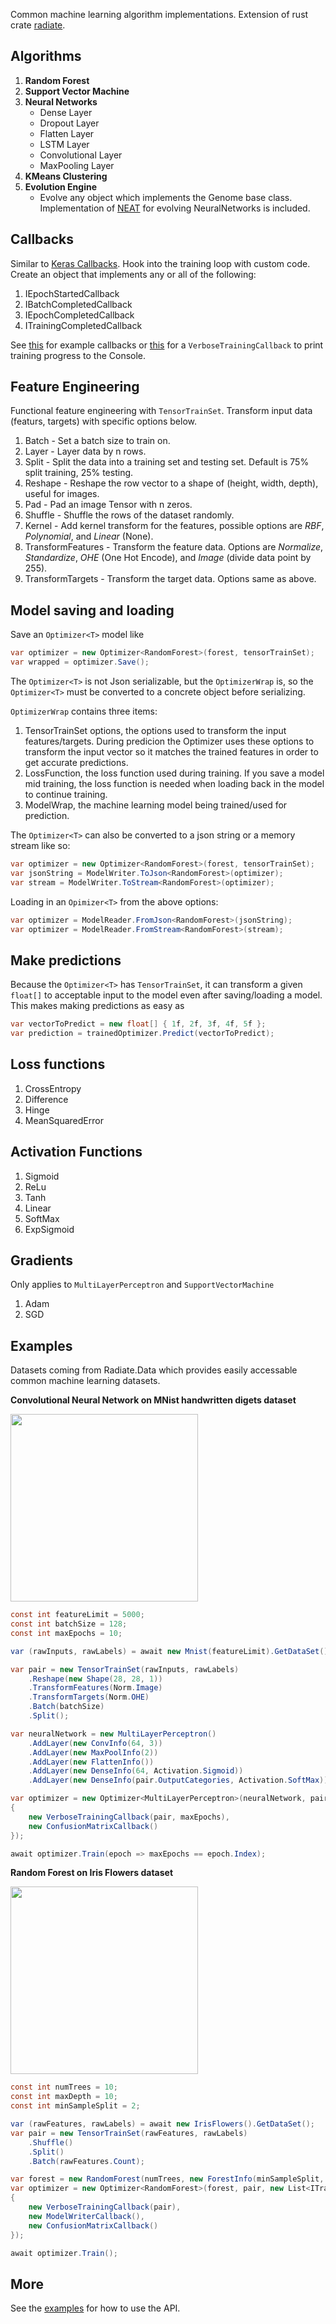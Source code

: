 Common machine learning algorithm implementations. Extension of rust crate [radiate](https://github.com/pkalivas/radiate).

## Algorithms
1. **Random Forest**
2. **Support Vector Machine**
3. **Neural Networks**
    - Dense Layer
    - Dropout Layer
    - Flatten Layer
    - LSTM Layer
    - Convolutional Layer
    - MaxPooling Layer
4. **KMeans Clustering**
5. **Evolution Engine**
    - Evolve any object which implements the Genome base class. Implementation of [NEAT](http://nn.cs.utexas.edu/downloads/papers/stanley.ec02.pdf) for evolving NeuralNetworks is included.

## Callbacks
Similar to [Keras Callbacks](https://keras.io/api/callbacks/). Hook into the training loop with custom code. Create an object that implements any or all of the following:
1. IEpochStartedCallback
2. IBatchCompletedCallback
3. IEpochCompletedCallback
4. ITrainingCompletedCallback
 
See [this](https://github.com/pkalivas/Radiate.NET/tree/main/Radiate.Examples/Callbacks) for example callbacks or [this](https://github.com/pkalivas/Radiate.NET/blob/main/Radiate/Callbacks/VerboseTrainingCallback.cs) for a ```VerboseTrainingCallback``` to print training progress to the Console.

## Feature Engineering
Functional feature engineering with ```TensorTrainSet```. Transform input data (featurs, targets) with specific options below.
1. Batch - Set a batch size to train on.
2. Layer - Layer data by n rows.
3. Split - Split the data into a training set and testing set. Default is 75% split training, 25% testing.
4. Reshape - Reshape the row vector to a shape of (height, width, depth), useful for images.
5. Pad - Pad an image Tensor with n zeros.
6. Shuffle - Shuffle the rows of the dataset randomly.
7. Kernel - Add kernel transform for the features, possible options are *RBF*, *Polynomial*, and *Linear* (None).
8. TransformFeatures - Transform the feature data. Options are *Normalize*, *Standardize*, *OHE* (One Hot Encode), and *Image* (divide data point by 255).
8. TransformTargets - Transform the target data. Options same as above.

## Model saving and loading
Save an ```Optimizer<T>``` model like
```c#
var optimizer = new Optimizer<RandomForest>(forest, tensorTrainSet);
var wrapped = optimizer.Save();
```
The ```Optimizer<T>``` is not Json serializable, but the ```OptimizerWrap``` is, so the ```Optimizer<T>``` must be converted to a concrete object before serializing.

```OptimizerWrap``` contains three items:
1. TensorTrainSet options, the options used to transform the input features/targets. During predicion the Optimizer<T> uses these options to transform the input vector so it matches the trained features in order to get accurate predictions.
2. LossFunction, the loss function used during training. If you save a model mid training, the loss function is needed when loading back in the model to continue training.
3. ModelWrap, the machine learning model being trained/used for prediction.

The ```Optimizer<T>``` can also be converted to a json string or a memory stream like so:
```c#
var optimizer = new Optimizer<RandomForest>(forest, tensorTrainSet);
var jsonString = ModelWriter.ToJson<RandomForest>(optimizer);
var stream = ModelWriter.ToStream<RandomForest>(optimizer);
```
Loading in an ```Opimizer<T>``` from the above options:
```c#
var optimizer = ModelReader.FromJson<RandomForest>(jsonString);
var optimizer = ModelReader.FromStream<RandomForest>(stream);
```

## Make predictions
Because the ```Optimizer<T>``` has ```TensorTrainSet```, it can transform a given ```float[]``` to acceptable input to the model even after saving/loading a model. This makes making predictions as easy as
```c#
var vectorToPredict = new float[] { 1f, 2f, 3f, 4f, 5f };
var prediction = trainedOptimizer.Predict(vectorToPredict);
```

## Loss functions
1. CrossEntropy
2. Difference 
3. Hinge
4. MeanSquaredError

## Activation Functions
1. Sigmoid
2. ReLu
3. Tanh
4. Linear
5. SoftMax
6. ExpSigmoid

## Gradients
Only applies to ```MultiLayerPerceptron``` and ```SupportVectorMachine```
1. Adam
2. SGD

## Examples
Datasets coming from Radiate.Data which provides easily accessable common machine learning datasets.

**Convolutional Neural Network on MNist handwritten digets dataset**

<img src="https://camo.githubusercontent.com/01c057a753e92a9bc70b8c45d62b295431851c09cffadf53106fc0aea7e2843f/687474703a2f2f692e7974696d672e636f6d2f76692f3051493378675875422d512f687164656661756c742e6a7067" width="300px">

```c#
const int featureLimit = 5000;
const int batchSize = 128;
const int maxEpochs = 10;

var (rawInputs, rawLabels) = await new Mnist(featureLimit).GetDataSet();

var pair = new TensorTrainSet(rawInputs, rawLabels)
    .Reshape(new Shape(28, 28, 1))
    .TransformFeatures(Norm.Image)
    .TransformTargets(Norm.OHE)
    .Batch(batchSize)
    .Split();

var neuralNetwork = new MultiLayerPerceptron()
    .AddLayer(new ConvInfo(64, 3))
    .AddLayer(new MaxPoolInfo(2))
    .AddLayer(new FlattenInfo())
    .AddLayer(new DenseInfo(64, Activation.Sigmoid))
    .AddLayer(new DenseInfo(pair.OutputCategories, Activation.SoftMax));

var optimizer = new Optimizer<MultiLayerPerceptron>(neuralNetwork, pair, new List<ITrainingCallback>
{
    new VerboseTrainingCallback(pair, maxEpochs),
    new ConfusionMatrixCallback()
});

await optimizer.Train(epoch => maxEpochs == epoch.Index);
```

**Random Forest on Iris Flowers dataset**

<img src="https://upload.wikimedia.org/wikipedia/commons/5/56/Iris_dataset_scatterplot.svg" width="300px">

```c#
const int numTrees = 10;
const int maxDepth = 10;
const int minSampleSplit = 2;

var (rawFeatures, rawLabels) = await new IrisFlowers().GetDataSet();
var pair = new TensorTrainSet(rawFeatures, rawLabels)
    .Shuffle()
    .Split()
    .Batch(rawFeatures.Count);

var forest = new RandomForest(numTrees, new ForestInfo(minSampleSplit, maxDepth));
var optimizer = new Optimizer<RandomForest>(forest, pair, new List<ITrainingCallback>
{
    new VerboseTrainingCallback(pair),
    new ModelWriterCallback(),
    new ConfusionMatrixCallback()
});

await optimizer.Train();
```

## More
See the [examples](https://github.com/pkalivas/Radiate.NET/tree/main/Radiate.Examples/Examples) for how to use the API.

